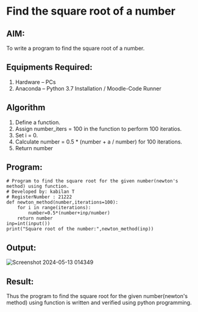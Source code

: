 
# Find the square root of a number

## AIM:
To write a program to find the square root of a number.

## Equipments Required:
1. Hardware – PCs
2. Anaconda – Python 3.7 Installation / Moodle-Code Runner

## Algorithm
1. Define a function.
2. Assign number_iters = 100 in the function to perform 100 iteratios.
3. Set i = 0.
4. Calculate  number = 0.5 * (number + a / number) for 100 iterations.
5. Return number

## Program:
```
# Program to find the square root for the given number(newton's method) using function.
# Developed by: kabilan T
# RegisterNumber : 21222
def newton_method(number,iterations=100):
    for i in range(iterations):
        number=0.5*(number+inp/number)
    return number
inp=int(input())
print("Square root of the number:",newton_method(inp))
```

## Output:
![Screenshot 2024-05-13 014349](https://github.com/kabilanthiyagarajan/Square-/assets/120206067/7cebd7f4-187d-433b-b0b9-278f3bfc3fe3)




## Result:
Thus the program to find the square root for the given number(newton's method) using function is written and verified using python programming.




